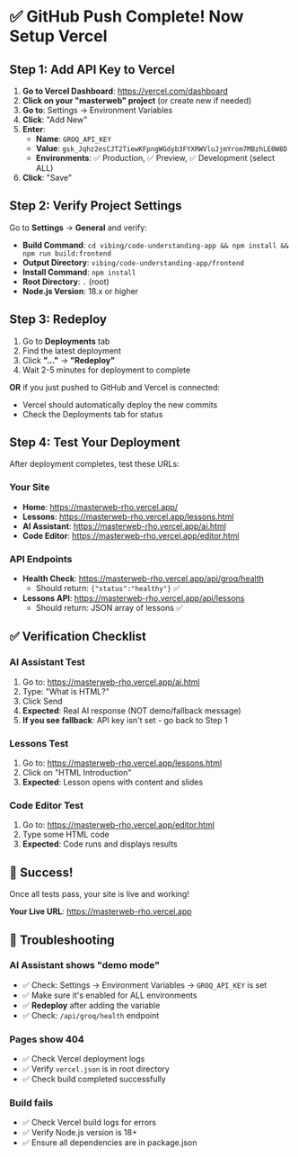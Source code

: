 # ✅ GitHub Push Complete! Now Setup Vercel

## Step 1: Add API Key to Vercel

1. **Go to Vercel Dashboard**: https://vercel.com/dashboard
2. **Click on your "masterweb" project** (or create new if needed)
3. **Go to**: Settings → Environment Variables
4. **Click**: "Add New"
5. **Enter**:
   - **Name**: `GROQ_API_KEY`
   - **Value**: `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`
   - **Environments**: ✅ Production, ✅ Preview, ✅ Development (select ALL)
6. **Click**: "Save"

## Step 2: Verify Project Settings

Go to **Settings** → **General** and verify:

- **Build Command**: `cd vibing/code-understanding-app && npm install && npm run build:frontend`
- **Output Directory**: `vibing/code-understanding-app/frontend`
- **Install Command**: `npm install`
- **Root Directory**: `.` (root)
- **Node.js Version**: 18.x or higher

## Step 3: Redeploy

1. Go to **Deployments** tab
2. Find the latest deployment
3. Click **"..."** → **"Redeploy"**
4. Wait 2-5 minutes for deployment to complete

**OR** if you just pushed to GitHub and Vercel is connected:
- Vercel should automatically deploy the new commits
- Check the Deployments tab for status

## Step 4: Test Your Deployment

After deployment completes, test these URLs:

### Your Site
- **Home**: https://masterweb-rho.vercel.app/
- **Lessons**: https://masterweb-rho.vercel.app/lessons.html
- **AI Assistant**: https://masterweb-rho.vercel.app/ai.html
- **Code Editor**: https://masterweb-rho.vercel.app/editor.html

### API Endpoints
- **Health Check**: https://masterweb-rho.vercel.app/api/groq/health
  - Should return: `{"status":"healthy"}` ✅
- **Lessons API**: https://masterweb-rho.vercel.app/api/lessons
  - Should return: JSON array of lessons ✅

## ✅ Verification Checklist

### AI Assistant Test
1. Go to: https://masterweb-rho.vercel.app/ai.html
2. Type: "What is HTML?"
3. Click Send
4. **Expected**: Real AI response (NOT demo/fallback message)
5. **If you see fallback**: API key isn't set - go back to Step 1

### Lessons Test
1. Go to: https://masterweb-rho.vercel.app/lessons.html
2. Click on "HTML Introduction"
3. **Expected**: Lesson opens with content and slides

### Code Editor Test
1. Go to: https://masterweb-rho.vercel.app/editor.html
2. Type some HTML code
3. **Expected**: Code runs and displays results

## 🎉 Success!

Once all tests pass, your site is live and working!

**Your Live URL**: https://masterweb-rho.vercel.app

## 🔧 Troubleshooting

### AI Assistant shows "demo mode"
- ✅ Check: Settings → Environment Variables → `GROQ_API_KEY` is set
- ✅ Make sure it's enabled for ALL environments
- ✅ **Redeploy** after adding the variable
- ✅ Check: `/api/groq/health` endpoint

### Pages show 404
- ✅ Check Vercel deployment logs
- ✅ Verify `vercel.json` is in root directory
- ✅ Check build completed successfully

### Build fails
- ✅ Check Vercel build logs for errors
- ✅ Verify Node.js version is 18+
- ✅ Ensure all dependencies are in package.json

